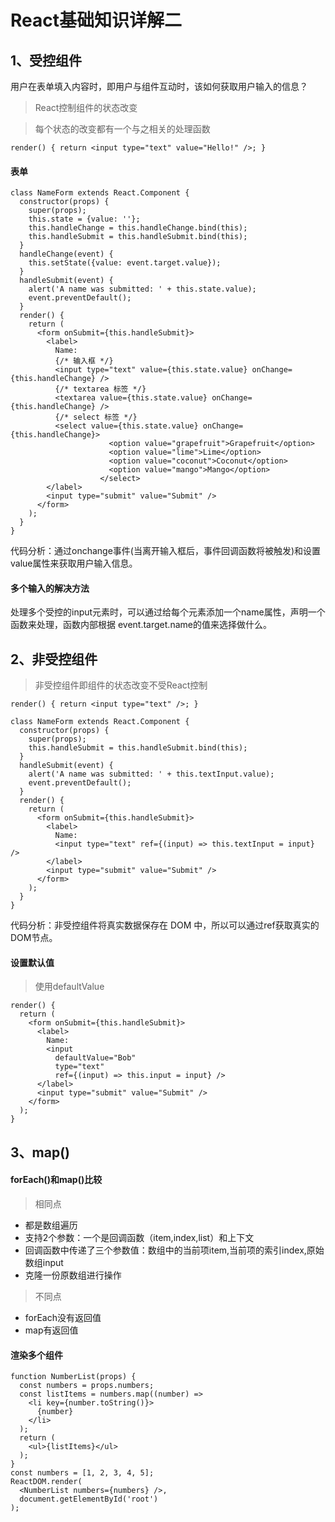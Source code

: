 # React基础知识详解二
## 1、受控组件

用户在表单填入内容时，即用户与组件互动时，该如何获取用户输入的信息？

>React控制组件的状态改变

>每个状态的改变都有一个与之相关的处理函数

``
render() {
  return <input type="text" value="Hello!" />;
}
``

#### 表单

    class NameForm extends React.Component {
      constructor(props) {
        super(props);
        this.state = {value: ''};    
        this.handleChange = this.handleChange.bind(this);
        this.handleSubmit = this.handleSubmit.bind(this);
      }    
      handleChange(event) {
        this.setState({value: event.target.value});
      }    
      handleSubmit(event) {
        alert('A name was submitted: ' + this.state.value);
        event.preventDefault();
      }    
      render() {
        return (
          <form onSubmit={this.handleSubmit}>
            <label>
              Name:
              {/* 输入框 */}
              <input type="text" value={this.state.value} onChange={this.handleChange} />
              {/* textarea 标签 */}
              <textarea value={this.state.value} onChange={this.handleChange} />
              {/* select 标签 */}
              <select value={this.state.value} onChange={this.handleChange}>
                          <option value="grapefruit">Grapefruit</option>
                          <option value="lime">Lime</option>
                          <option value="coconut">Coconut</option>
                          <option value="mango">Mango</option>
                        </select>
            </label>
            <input type="submit" value="Submit" />
          </form>
        );
      }
    }

代码分析：通过onchange事件(当离开输入框后，事件回调函数将被触发)和设置value属性来获取用户输入信息。

#### 多个输入的解决方法
处理多个受控的input元素时，可以通过给每个元素添加一个name属性，声明一个函数来处理，函数内部根据 event.target.name的值来选择做什么。

## 2、非受控组件
>非受控组件即组件的状态改变不受React控制

``
render() {
  return <input type="text" />;
}
``

    class NameForm extends React.Component {
      constructor(props) {
        super(props);
        this.handleSubmit = this.handleSubmit.bind(this);
      }    
      handleSubmit(event) {
        alert('A name was submitted: ' + this.textInput.value);
        event.preventDefault();
      }    
      render() {
        return (
          <form onSubmit={this.handleSubmit}>
            <label>
              Name:
              <input type="text" ref={(input) => this.textInput = input} />
            </label>
            <input type="submit" value="Submit" />
          </form>
        );
      }
    }

代码分析：非受控组件将真实数据保存在 DOM 中，所以可以通过ref获取真实的DOM节点。

#### 设置默认值
>使用defaultValue 

    render() {
      return (
        <form onSubmit={this.handleSubmit}>
          <label>
            Name:
            <input
              defaultValue="Bob"
              type="text"
              ref={(input) => this.input = input} />
          </label>
          <input type="submit" value="Submit" />
        </form>
      );
    }
    
    
## 3、map()
#### forEach()和map()比较
>相同点
* 都是数组遍历
* 支持2个参数：一个是回调函数（item,index,list）和上下文
* 回调函数中传递了三个参数值：数组中的当前项item,当前项的索引index,原始数组input
* 克隆一份原数组进行操作  

>不同点
* forEach没有返回值
* map有返回值

#### 渲染多个组件
    
    function NumberList(props) {
      const numbers = props.numbers;
      const listItems = numbers.map((number) =>
        <li key={number.toString()}>
          {number}
        </li>
      );
      return (
        <ul>{listItems}</ul>
      );
    }    
    const numbers = [1, 2, 3, 4, 5];
    ReactDOM.render(
      <NumberList numbers={numbers} />,
      document.getElementById('root')
    );   